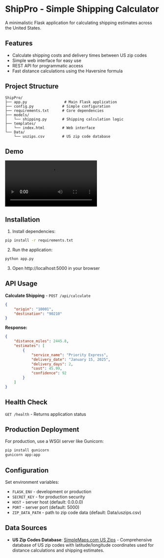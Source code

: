 # ShipPro - Simple Shipping Calculator

A minimalistic Flask application for calculating shipping estimates across the United States.

## Features

- Calculate shipping costs and delivery times between US zip codes
- Simple web interface for easy use
- REST API for programmatic access
- Fast distance calculations using the Haversine formula

## Project Structure

```
ShipPro/
├── app.py                 # Main Flask application
├── config.py             # Simple configuration
├── requirements.txt      # Core dependencies
├── models/
│   └── shipping.py       # Shipping calculation logic
├── templates/
│   └── index.html        # Web interface
└── Data/
    └── uszips.csv        # US zip code database
```
## Demo

![Demo Video](./assets/DemoVideo.mov)

## Installation

1. Install dependencies:
```bash
pip install -r requirements.txt
```

2. Run the application:
```bash
python app.py
```

3. Open http://localhost:5000 in your browser

## API Usage

**Calculate Shipping** - `POST /api/calculate`

```json
{
    "origin": "10001",
    "destination": "90210"
}
```

**Response:**
```json
{
    "distance_miles": 2445.8,
    "estimates": [
        {
            "service_name": "Priority Express",
            "delivery_date": "January 15, 2025",
            "delivery_days": 2,
            "cost": 45.99,
            "confidence": 92
        }
    ]
}
```

## Health Check

`GET /health` - Returns application status

## Production Deployment

For production, use a WSGI server like Gunicorn:

```bash
pip install gunicorn
gunicorn app:app
```

## Configuration

Set environment variables:
- `FLASK_ENV` - development or production
- `SECRET_KEY` - for production security
- `HOST` - server host (default: 0.0.0.0)
- `PORT` - server port (default: 5000)
- `ZIP_DATA_PATH` - path to zip code data (default: Data/uszips.csv)

## Data Sources

- **US Zip Codes Database**: [SimpleMaps.com US Zips](https://simplemaps.com/data/us-zips) - Comprehensive database of US zip codes with latitude/longitude coordinates used for distance calculations and shipping estimates. 
